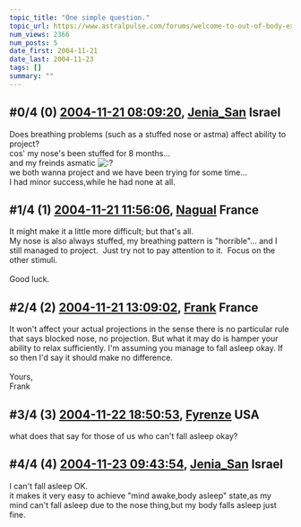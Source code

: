 ```yaml
---
topic_title: "One simple question."
topic_url: https://www.astralpulse.com/forums/welcome-to-out-of-body-experiences!/one-simple-question
num_views: 2366
num_posts: 5
date_first: 2004-11-21
date_last: 2004-11-23
tags: []
summary: ""
---
```


## \#0/4 (0) [2004-11-21 08:09:20](https://www.astralpulse.com/forums/index.php?msg=134331), [Jenia_San](https://www.astralpulse.com/forums/profile/?u=6035) Israel ##
<section>
Does breathing problems (such as a stuffed nose or astma) affect ability to project?
<br>
cos' my nose's been stuffed for 8 months...
<br>
and my freinds asmatic
<img alt=":?" class="smiley" src="https://www.astralpulse.com/forums/Smileys/fugue/huh.png" title="Huh"/>
<br>
we both wanna project and we have been trying for some time...
<br>
I had minor success,while he had none at all.
</section>

## \#1/4 (1) [2004-11-21 11:56:06](https://www.astralpulse.com/forums/index.php?msg=134342), [Nagual](https://www.astralpulse.com/forums/profile/?u=3652) France ##
<section>
It might make it a little more difficult; but that's all.
<br>
My nose is also always stuffed, my breathing pattern is "horrible"... and I still managed to project.  Just try not to pay attention to it.  Focus on the other stimuli.
<br>
<br>
Good luck.
</section>

## \#2/4 (2) [2004-11-21 13:09:02](https://www.astralpulse.com/forums/index.php?msg=134345), [Frank](https://www.astralpulse.com/forums/profile/?u=359) France ##
<section>
It won't affect your actual projections in the sense there is no particular rule that says blocked nose, no projection. But what it may do is hamper your ability to relax sufficiently. I'm assuming you manage to fall asleep okay. If so then I'd say it should make no difference.
<br>
<br>
Yours,
<br>
Frank
</section>

## \#3/4 (3) [2004-11-22 18:50:53](https://www.astralpulse.com/forums/index.php?msg=134472), [Fyrenze](https://www.astralpulse.com/forums/profile/?u=2224) USA ##
<section>
what does that say for those of us who can't fall asleep okay?
</section>

## \#4/4 (4) [2004-11-23 09:43:54](https://www.astralpulse.com/forums/index.php?msg=134550), [Jenia_San](https://www.astralpulse.com/forums/profile/?u=6035) Israel ##
<section>
I can't fall asleep OK.
<br>
it makes it very easy to achieve "mind awake,body asleep" state,as my mind can't fall asleep due to the nose thing,but my body falls asleep just fine.
</section>